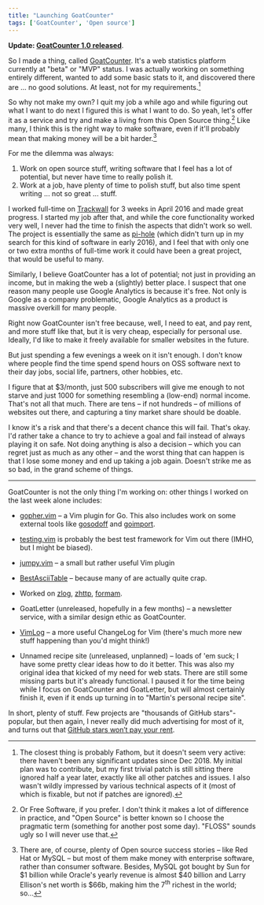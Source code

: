 ```yaml
---
title: "Launching GoatCounter"
tags: ['GoatCounter', 'Open source']
---
```


**Update: [GoatCounter 1.0 released](/goatcounter-1.0.html)**.

So I made a thing, called [GoatCounter](https://www.GoatCounter.com). It's a web
statistics platform currently at "beta" or "MVP" status. I was actually working
on something entirely different, wanted to add some basic stats to it, and
discovered there are ... no good solutions. At least, not for my
requirements.[^fathom]

So why not make my own? I quit my job a while ago and while figuring out what I
want to do next I figured this is what I want to do. So yeah, let's offer it as
a service and try and make a living from this Open Source thing.[^oss] Like
many, I think this is the right way to make software, even if it'll probably
mean that making money will be a bit harder.[^mysql]

For me the dilemma was always:

1. Work on open source stuff, writing software that I feel has a lot of
   potential, but never have time to really polish it.
2. Work at a job, have plenty of time to polish stuff, but also time spent
   writing ... not so great ... stuff.

I worked full-time on [Trackwall](https://github.com/arp242/trackwall) for 3
weeks in April 2016 and made great progress. I started my job after that, and
while the core functionality worked very well, I never had the time to finish
the aspects that didn't work so well. The project is essentially the same as
[pi-hole][pi-hole] (which didn't turn up in my search for this kind of software
in early 2016), and I feel that with only one or two extra months of full-time
work it could have been a great project, that would be useful to many.

Similarly, I believe GoatCounter has a lot of potential; not just in providing
an income, but in making the web a (slightly) better place. I suspect that one
reason many people use Google Analytics is because it's free. Not only is Google
as a company problematic, Google Analytics as a product is massive overkill for
many people.

Right now GoatCounter isn't free because, well, I need to eat, and pay rent, and
more stuff like that, but it is very cheap, especially for personal use.
Ideally, I'd like to make it freely available for smaller websites in the
future.

But just spending a few evenings a week on it isn't enough. I don't know where
people find the time spend spend hours on OSS software next to their day jobs,
social life, partners, other hobbies, etc.

I figure that at $3/month, just 500 subscribers will give me enough to not
starve and just 1000 for something resembling a (low-end) normal income. That's
not all that much. There are tens – if not hundreds – of millions of websites
out there, and capturing a tiny market share should be doable.

I know it's a risk and that there's a decent chance this will fail. That's okay.
I'd rather take a chance to try to achieve a goal and fail instead of always
playing it on safe. Not doing anything is also a decision – which you can regret
just as much as any other – and the worst thing that can happen is that I lose
some money and end up taking a job again. Doesn't strike me as so bad, in the
grand scheme of things.

---

GoatCounter is not the only thing I'm working on: other things I worked on the
last week alone includes:

- [gopher.vim](https://github.com/arp242/gopher.vim) – a Vim plugin for Go. This
  also includes work on some external tools like
  [gosodoff](https://github.com/arp242/gosodoff) and
  [goimport](https://github.com/arp242/goimport).

- [testing.vim](https://github.com/arp242/testing.vim) is probably the best test
  framework for Vim out there (IMHO, but I might be biased).

- [jumpy.vim](https://github.com/arp242/jumpy.vim) – a small but rather useful
  Vim plugin

- [BestAsciiTable](https://github.com/arp242/bestasciitable) – because many of
  are actually quite crap.

- Worked on [zlog](https://github.com/zgoat/zlog),
  [zhttp](https://github.com/zgoat/zhttp),
  [formam](https://github.com/monoculum/formam).

- GoatLetter (unreleased, hopefully in a few months) – a newsletter service,
  with a similar design ethic as GoatCounter.

- [VimLog](/vimlog) – a more useful ChangeLog for Vim (there's much more new
  stuff happening than you'd might think!)

- Unnamed recipe site (unreleased, unplanned) – loads of 'em suck; I have some
  pretty clear ideas how to do it better. This was also my original idea that
  kicked of my need for web stats. There are still some missing parts but it's
  already functional. I paused it for the time being while I focus on
  GoatCounter and GoatLetter, but will almost certainly finish it, even if it
  ends up turning in to "Martin's personal recipe site".

In short, plenty of stuff. Few projects are "thousands of GitHub stars"-popular,
but then again, I never really did much advertising for most of it, and turns
out that [GitHub stars won’t pay your rent][stars].

[stars]: https://medium.com/@kitze/github-stars-wont-pay-your-rent-8b348e12baed

[pi-hole]: https://pi-hole.net/

[^fathom]: The closest thing is probably Fathom, but it doesn't seem very
           active: there haven't been any significant updates since Dec 2018. My
           initial plan was to contribute, but my first trivial patch is still
           sitting there ignored half a year later, exactly like all other
           patches and issues. I also wasn't wildly impressed by various
           technical aspects of it (most of which is fixable, but not if patches
           are ignored).

[^oss]: Or Free Software, if you prefer. I don't think it makes a lot of
        difference in practice, and "Open Source" is better known so I choose
        the pragmatic term (something for another post some day). "FLOSS" sounds
        ugly so I will never use that.

[^mysql]: There are, of course, plenty of Open source success stories – like Red
          Hat or MySQL – but most of them make money with enterprise software,
          rather than consumer software. Besides, MySQL got bought by Sun for $1
          billion while Oracle's yearly revenue is almost $40 billion and Larry
          Ellison's net worth is $66b, making him the 7<sup>th</sup> richest in
          the world; so...
